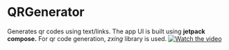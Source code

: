 # QRGenerator
Generates qr codes using text/links.
The app UI is built using <b>jetpack compose.</b>
For qr code generation, *zxing* library is used.
[![Watch the video]()](https://youtu.be/m2Z-ss_8nMg)

